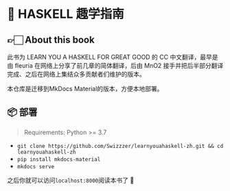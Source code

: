 # 🥳 HASKELL 趣学指南

## 👉🏻 About this book
此书为 LEARN YOU A HASKELL FOR GREAT GOOD 的 CC 中文翻译，最早是由 fleuria 在网络上分享了前几章的简体翻译，后由 MnO2 接手并把后半部分翻译完成、之后在网络上集结众多贡献者们维护的版本。

本仓库是迁移到MkDocs Material的版本，方便本地部署。

## 📦 部署

> Requirements: Python >= 3.7

- `git clone https://github.com/Swizzzer/learnyouahaskell-zh.git && cd learnyouahaskell-zh`
- `pip install mkdocs-material`
- `mkdocs serve`

之后你就可以访问`localhost:8000`阅读本书了 🥰